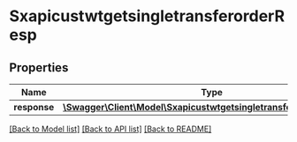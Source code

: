 # SxapicustwtgetsingletransferorderResp

## Properties
Name | Type | Description | Notes
------------ | ------------- | ------------- | -------------
**response** | [**\Swagger\Client\Model\SxapicustwtgetsingletransferorderResponse**](SxapicustwtgetsingletransferorderResponse.md) |  | [optional] 

[[Back to Model list]](../README.md#documentation-for-models) [[Back to API list]](../README.md#documentation-for-api-endpoints) [[Back to README]](../README.md)



